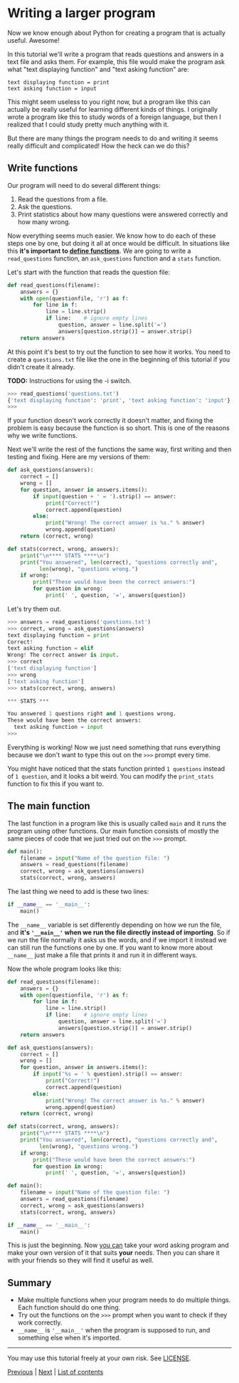 # Writing a larger program

Now we know enough about Python for creating a program that is actually
useful. Awesome!

In this tutorial we'll write a program that reads questions and answers
in a text file and asks them. For example, this file would make the
program ask what "text displaying function" and "text asking function"
are:

```
text displaying function = print
text asking function = input
```

This might seem useless to you right now, but a program like this can
actually be really useful for learning different kinds of things. I
originally wrote a program like this to study words of a foreign
language, but then I realized that I could study pretty much anything
with it.

But there are many things the program needs to do and writing it seems
really difficult and complicated! How the heck can we do this?

## Write functions

Our program will need to do several different things:

1.  Read the questions from a file.
2.  Ask the questions.
3.  Print statistics about how many questions were answered correctly
    and how many wrong.

Now everything seems much easier. We know how to do each of these steps
one by one, but doing it all at once would be difficult. In situations
like this **it's important to [define
functions](defining-functions.md)**. We are going to write a
`read_questions` function, an `ask_questions` function and a `stats`
function.

Let's start with the function that reads the question file:

```py
def read_questions(filename):
    answers = {}
    with open(questionfile, 'r') as f:
        for line in f:
            line = line.strip()
            if line:    # ignore empty lines
                question, answer = line.split('=')
                answers[question.strip()] = answer.strip()
    return answers
```

At this point it's best to try out the function to see how it works. You
need to create a `questions.txt` file like the one in the beginning of
this tutorial if you didn't create it already.

**TODO:** Instructions for using the -i switch.

```py
>>> read_questions('questions.txt')
{'text displaying function': 'print', 'text asking function': 'input'}
>>>
```

If your function doesn't work correctly it doesn't matter, and fixing
the problem is easy because the function is so short. This is one of the
reasons why we write functions.

Next we'll write the rest of the functions the same way, first writing
and then testing and fixing. Here are my versions of them:

```py
def ask_questions(answers):
    correct = []
    wrong = []
    for question, answer in answers.items():
        if input(question + ' = ').strip() == answer:
            print("Correct!")
            correct.append(question)
        else:
            print("Wrong! The correct answer is %s." % answer)
            wrong.append(question)
    return (correct, wrong)

def stats(correct, wrong, answers):
    print("\n**** STATS ****\n")
    print("You answered", len(correct), "questions correctly and",
          len(wrong), "questions wrong.")
    if wrong:
        print("These would have been the correct answers:")
        for question in wrong:
            print(' ', question, '=', answers[question])
```

Let's try them out.

```py
>>> answers = read_questions('questions.txt')
>>> correct, wrong = ask_questions(answers)
text displaying function = print
Correct!
text asking function = elif
Wrong! The correct answer is input.
>>> correct
['text displaying function']
>>> wrong
['text asking function']
>>> stats(correct, wrong, answers)

*** STATS ***

You answered 1 questions right and 1 questions wrong.
These would have been the correct answers:
  text asking function = input
>>>
```

Everything is working! Now we just need something that runs everything
because we don't want to type this out on the `>>>` prompt every time.

You might have noticed that the stats function printed `1 questions`
instead of `1 question`, and it looks a bit weird. You can modify the
`print_stats` function to fix this if you want to.

## The main function

The last function in a program like this is usually called `main` and it
runs the program using other functions. Our main function consists of
mostly the same pieces of code that we just tried out on the `>>>`
prompt.

```py
def main():
    filename = input("Name of the question file: ")
    answers = read_questions(filename)
    correct, wrong = ask_questions(answers)
    stats(correct, wrong, answers)
```

The last thing we need to add is these two lines:

```py
if __name__ == '__main__':
    main()
```

The `__name__` variable is set differently depending on how we run the
file, and **it's `'__main__'` when we run the file directly instead of
importing**. So if we run the file normally it asks us the words, and if
we import it instead we can still run the functions one by one. If you
want to know more about `__name__` just make a file that prints it and
run it in different ways.

Now the whole program looks like this:

```py
def read_questions(filename):
    answers = {}
    with open(questionfile, 'r') as f:
        for line in f:
            line = line.strip()
            if line:    # ignore empty lines
                question, answer = line.split('=')
                answers[question.strip()] = answer.strip()
    return answers

def ask_questions(answers):
    correct = []
    wrong = []
    for question, answer in answers.items():
        if input('%s = ' % question).strip() == answer:
            print("Correct!")
            correct.append(question)
        else:
            print("Wrong! The correct answer is %s." % answer)
            wrong.append(question)
    return (correct, wrong)

def stats(correct, wrong, answers):
    print("\n**** STATS ****\n")
    print("You answered", len(correct), "questions correctly and",
          len(wrong), "questions wrong.")
    if wrong:
        print("These would have been the correct answers:")
        for question in wrong:
            print(' ', question, '=', answers[question])

def main():
    filename = input("Name of the question file: ")
    answers = read_questions(filename)
    correct, wrong = ask_questions(answers)
    stats(correct, wrong, answers)

if __name__ == '__main__':
    main()
```

This is just the beginning. Now [you can](../LICENSE) take your word
asking program and make your own version of it that suits **your**
needs. Then you can share it with your friends so they will find it
useful as well.

## Summary

- Make multiple functions when your program needs to do multiple things.
  Each function should do one thing.
- Try out the functions on the `>>>` prompt when you want to check if
    they work correctly.
- `__name__` is `'__main__'` when the program is supposed to run, and
something else when it's imported.

***

You may use this tutorial freely at your own risk. See
[LICENSE](../LICENSE).

[Previous](defining-functions.md) | [Next](what-is-true.md) |
[List of contents](../README.md#basics)
